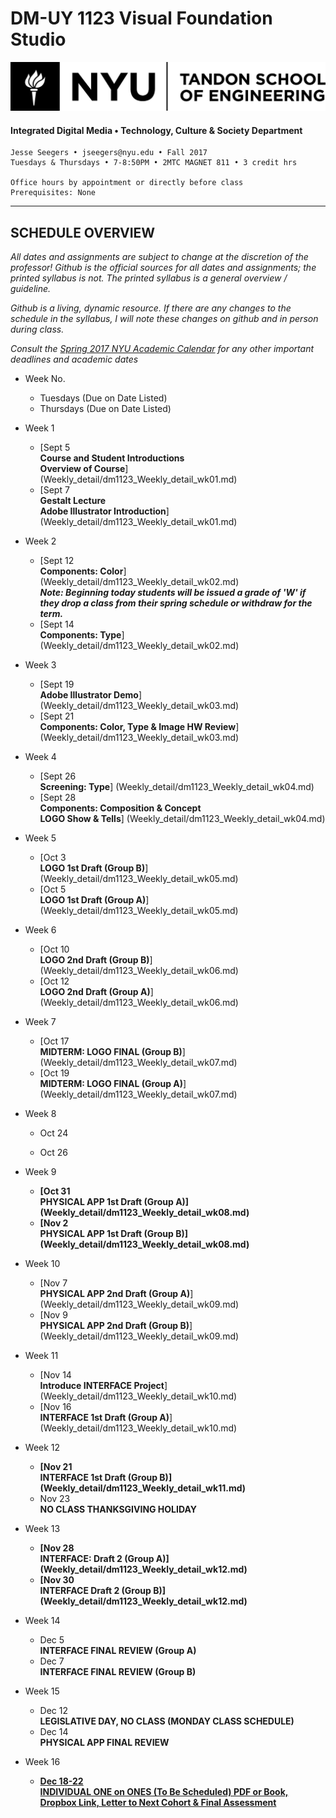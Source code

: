 # DM-UY 1123 Visual Foundation Studio

![NYU](projects/nyu_soe_logo.png)
#### Integrated Digital Media • Technology, Culture & Society Department 

    Jesse Seegers • jseegers@nyu.edu • Fall 2017 
    Tuesdays & Thursdays • 7-8:50PM • 2MTC MAGNET 811 • 3 credit hrs

    Office hours by appointment or directly before class 
    Prerequisites: None

---

## SCHEDULE OVERVIEW

*All dates and assignments are subject to change at the discretion of the professor! Github is the official sources for all dates and assignments; the printed syllabus is not. The printed syllabus is a general overview / guideline.*

*Github is a living, dynamic resource. If there are any changes to the schedule in the syllabus, I will note these changes on github and in person during class.*

*Consult the [Spring 2017 NYU Academic Calendar](https://www.nyu.edu/registrar/calendars/university-academic-calendar.html#1174) for any other important deadlines and academic dates*

- Week No.
    - Tuesdays (Due on Date Listed)
    - Thursdays (Due on Date Listed)

- Week 1  
    - [Sept 5  
	**Course and Student Introductions   
	Overview of Course**]
	(Weekly_detail/dm1123_Weekly_detail_wk01.md)  
    - [Sept 7  
	__Gestalt Lecture    
	Adobe Illustrator Introduction__]
	(Weekly_detail/dm1123_Weekly_detail_wk01.md)

- Week 2  
    - [Sept 12  
	__Components: Color__]
	(Weekly_detail/dm1123_Weekly_detail_wk02.md)  
	___Note: Beginning today students will be issued a grade of 'W' if they drop a class from their spring schedule or withdraw for the term.___ 
    - [Sept 14  
	__Components: Type__]
	(Weekly_detail/dm1123_Weekly_detail_wk02.md)

- Week 3 
    - [Sept 19  
	__Adobe Illustrator Demo__]
	(Weekly_detail/dm1123_Weekly_detail_wk03.md)  
    - [Sept 21  
	__Components: Color, Type & Image HW Review__]
	(Weekly_detail/dm1123_Weekly_detail_wk03.md)  

- Week 4
    - [Sept 26  
	__Screening: Type__]
	(Weekly_detail/dm1123_Weekly_detail_wk04.md)  
    - [Sept 28  
	__Components: Composition & Concept__  
	__LOGO Show & Tells__]
	(Weekly_detail/dm1123_Weekly_detail_wk04.md)

- Week 5
    - [Oct 3  
	__LOGO 1st Draft (Group B)__]
	(Weekly_detail/dm1123_Weekly_detail_wk05.md)
    - [Oct 5  
	__LOGO 1st Draft (Group A)__]
	(Weekly_detail/dm1123_Weekly_detail_wk05.md)

- Week 6
    - [Oct 10  
	__LOGO 2nd Draft (Group B)__]
	(Weekly_detail/dm1123_Weekly_detail_wk06.md) 
    - [Oct 12  
	__LOGO 2nd Draft (Group A)__]
	(Weekly_detail/dm1123_Weekly_detail_wk06.md)

- Week 7 
    - [Oct 17  
	__MIDTERM: LOGO FINAL (Group B)__]
	(Weekly_detail/dm1123_Weekly_detail_wk07.md)
    - [Oct 19  
	__MIDTERM: LOGO FINAL (Group A)__]
	(Weekly_detail/dm1123_Weekly_detail_wk07.md)

- Week 8  
    - Oct 24  
 
    - Oct 26  


- Week 9
    - __[Oct 31  
 	PHYSICAL APP 1st Draft (Group A)]
	(Weekly_detail/dm1123_Weekly_detail_wk08.md)__  
    - __[Nov 2  
	PHYSICAL APP 1st Draft (Group B)]
	(Weekly_detail/dm1123_Weekly_detail_wk08.md)__

- Week 10
    - [Nov 7  
	__PHYSICAL APP 2nd Draft (Group A)__]
	(Weekly_detail/dm1123_Weekly_detail_wk09.md) 
    - [Nov 9  
	__PHYSICAL APP 2nd Draft (Group B)__]
	(Weekly_detail/dm1123_Weekly_detail_wk09.md)  

- Week 11
    - [Nov 14  
	__Introduce INTERFACE Project__]
	(Weekly_detail/dm1123_Weekly_detail_wk10.md) 
    - [Nov 16  
	__INTERFACE 1st Draft (Group A)__]
	(Weekly_detail/dm1123_Weekly_detail_wk10.md)

- Week 12
    - __[Nov 21  
	INTERFACE 1st Draft (Group B)]
	(Weekly_detail/dm1123_Weekly_detail_wk11.md)__   
    - Nov 23  
    __NO CLASS THANKSGIVING HOLIDAY__  

- Week 13
    - __[Nov 28  
	INTERFACE: Draft 2 (Group A)]
	(Weekly_detail/dm1123_Weekly_detail_wk12.md)__ 
    - __[Nov 30  
	INTERFACE Draft 2 (Group B)]
	(Weekly_detail/dm1123_Weekly_detail_wk12.md)__

- Week 14
    - Dec 5  
	__INTERFACE FINAL REVIEW (Group A)__ 
	- Dec 7  
	__INTERFACE FINAL REVIEW (Group B)__

- Week 15
    - Dec 12  
	__LEGISLATIVE DAY, NO CLASS (MONDAY CLASS SCHEDULE)__ 
    - Dec 14  
	__PHYSICAL APP FINAL REVIEW__

- Week 16
    - __[Dec 18-22   
	__INDIVIDUAL ONE on ONES (To Be Scheduled) PDF or Book, Dropbox Link, Letter to Next Cohort & Final Assessment__](projects/dm1123_vfs_end_of_semester_deliverables.md)__